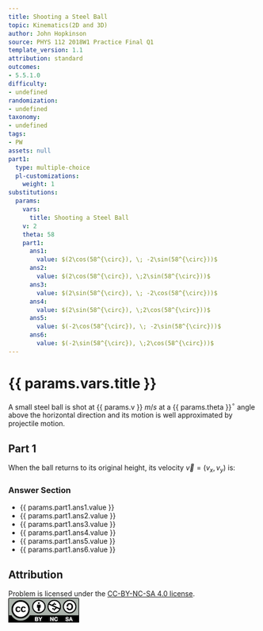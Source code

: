 ```yaml
---
title: Shooting a Steel Ball
topic: Kinematics(2D and 3D)
author: John Hopkinson
source: PHYS 112 2018W1 Practice Final Q1
template_version: 1.1
attribution: standard
outcomes:
- 5.5.1.0
difficulty:
- undefined
randomization:
- undefined
taxonomy:
- undefined
tags:
- PW
assets: null
part1:
  type: multiple-choice
  pl-customizations:
    weight: 1
substitutions:
  params:
    vars:
      title: Shooting a Steel Ball
    v: 2
    theta: 58
    part1:
      ans1:
        value: $(2\cos(58^{\circ}), \; -2\sin(58^{\circ}))$
      ans2:
        value: $(2\cos(58^{\circ}), \;2\sin(58^{\circ}))$
      ans3:
        value: $(2\sin(58^{\circ}), \; -2\cos(58^{\circ}))$
      ans4:
        value: $(2\sin(58^{\circ}), \;2\cos(58^{\circ}))$
      ans5:
        value: $(-2\cos(58^{\circ}), \; -2\sin(58^{\circ}))$
      ans6:
        value: $(-2\sin(58^{\circ}), \;2\cos(58^{\circ}))$
---
```

# {{ params.vars.title }}
A small steel ball is shot at {{ params.v }} $m/s$ at a {{ params.theta }}$^{\circ}$ angle above the horizontal direction and its motion is well approximated by projectile motion.

## Part 1

When the ball returns to its original height, its velocity $\overrightarrow{v} = (v_x, v_y)$ is:

### Answer Section

- {{ params.part1.ans1.value }}
- {{ params.part1.ans2.value }}
- {{ params.part1.ans3.value }}
- {{ params.part1.ans4.value }}
- {{ params.part1.ans5.value }}
- {{ params.part1.ans6.value }}

## Attribution

Problem is licensed under the [CC-BY-NC-SA 4.0 license](https://creativecommons.org/licenses/by-nc-sa/4.0/).<br> ![The Creative Commons 4.0 license requiring attribution-BY, non-commercial-NC, and share-alike-SA license.](https://raw.githubusercontent.com/firasm/bits/master/by-nc-sa.png)